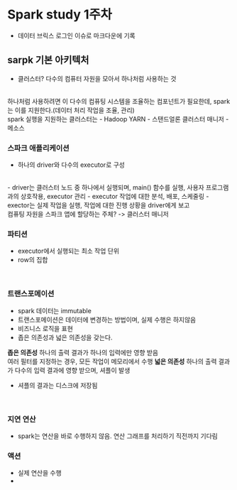 # Spark study 1주차

- 데이터 브릭스 로그인 이슈로 마크다운에 기록

## sarpk 기본 아키텍처

- 클러스터? 다수의 컴퓨터 자원을 모아서 하나처럼 사용하는 것
<br/>
하나처럼 사용하려면 이 다수의 컴퓨팅 시스템을 조율하는 컴포넌트가 필요한데, spark는 이를 지원한다.(데이터 처리 작업을 조율, 관리) <br/>
spark 실행을 지원하는 클러스터는
- Hadoop YARN
- 스탠드얼론 클러스터 매니저
- 메소스
<br/>

### 스파크 애플리케이션

- 하나의 driver와 다수의 executor로 구성
<br/>
- driver는 클러스터 노드 중 하나에서 실행되며, main() 함수를 실행, 사용자 프로그램과의 상호작용, executor 관리
    - executor 작업에 대한 분석, 배포, 스케줄링
- exector는 실제 작업을 실행, 작업에 대한 진행 상황을 driver에게 보고
<br/>
컴퓨팅 자원을 스파크 앱에 할당하는 주체? -> 클러스터 매니저

### 파티션
- executor에서 실행되는 최소 작업 단위
- row의 집합

<br/>

### 트랜스포메이션
- spark 데이터는 immutable
- 트랜스포메이션은 데이터에 변경하는 방법이며, 실제 수행은 하지않음
- 비즈니스 로직을 표현
- 좁은 의존성과 넓은 의존성을 갖는다.

**좁은 의존성**
하나의 출력 결과가 하나의 입력에만 영향 받음
<br/>
여러 필터를 지정하는 경우, 모든 작업이 메모리에서 수행
**넓은 의존성**
하나의 출력 결과가 다수의 입력 결과에 영향 받으며, 셔플이 발생
- 셔플의 결과는 디스크에 저장됨
<br/>

### 지연 연산
- spark는 연산을 바로 수행하지 않음. 연산 그래프를 처리하기 직전까지 기다림

### 액션
- 실제 연산을 수행
- 

